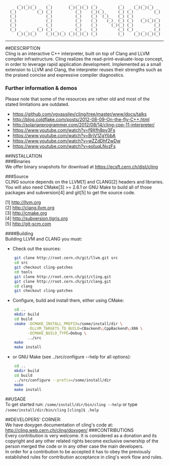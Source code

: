 
          _  _  _      _         _  _  _   _           _      _  _  _
       _ (_)(_)(_) _  (_)       (_)(_)(_) (_) _       (_)  _ (_)(_)(_) _
      (_)         (_) (_)          (_)    (_)(_)_     (_) (_)         (_)
      (_)             (_)          (_)    (_)  (_)_   (_) (_)    _  _  _
      (_)             (_)          (_)    (_)    (_)_ (_) (_)   (_)(_)(_)
      (_)          _  (_)          (_)    (_)      (_)(_) (_)         (_)
      (_) _  _  _ (_) (_) _  _   _ (_) _  (_)         (_) (_) _  _  _ (_)
         (_)(_)(_)    (_)(_)(_) (_)(_)(_) (_)         (_)    (_)(_)(_)(_)

--------------------------------------------------------------------------------

##DESCRIPTION  
Cling is an interactive C++ interpreter, built on top of Clang and LLVM compiler infrastructure. Cling realizes the read-print-evaluate-loop concept, in order to leverage rapid application development. Implemented as a small extension to LLVM and Clang, the interpreter reuses their strengths such as the praised concise and expressive compiler diagnostics.  

### Further information & demos  
  Please note that some of the resources are rather old and most of the stated limitations are outdated.  
  * https://github.com/vgvassilev/cling/tree/master/www/docs/talks  
  * http://blog.coldflake.com/posts/2012-08-09-On-the-fly-C++.html  
  * http://solarianprogrammer.com/2012/08/14/cling-cpp-11-interpreter/  
  * https://www.youtube.com/watch?v=f9Xfh8pv3Fs  
  * https://www.youtube.com/watch?v=BrjV1ZgYbbA  
  * https://www.youtube.com/watch?v=wZZdDhf2wDw  
  * https://www.youtube.com/watch?v=eoIuqLNvzFs  

##INSTALLATION  
###Binaries  
  We offer binary snapshots for download at https://ecsft.cern.ch/dist/cling

###Source  
  CLING source depends on the LLVM[1] and CLANG[2] headers and libraries.
You will also need CMake[3] >= 2.6.1 or GNU Make to build all of those
packages and subversion[4] and git[5] to get the source code.

   [1] http://llvm.org  
   [2] http://clang.llvm.org  
   [3] http://cmake.org  
   [4] http://subversion.tigris.org  
   [5] http://git-scm.com
   
####Building  
  Building LLVM and CLANG you must:
   * Check out the sources:  
```bash
    git clone http://root.cern.ch/git/llvm.git src
    cd src
    git checkout cling-patches
    cd tools
    git clone http://root.cern.ch/git/cling.git
    git clone http://root.cern.ch/git/clang.git
    cd clang
    git checkout cling-patches
```
   * Configure, build and install them, either using CMake:  
   
```bash
    cd ..
    mkdir build
    cd build
    cmake -DCMAKE_INSTALL_PREFIX=/some/install/dir \
          -DLLVM_TARGETS_TO_BUILD=CBackend\;CppBackend\;X86 \
          -DCMAKE_BUILD_TYPE=Debug \
          ../src
    make
    make install
```
   * or GNU Make (see ../src/configure --help for all options):  

```bash
    cd ..
    mkdir build
    cd build
    ../src/configure --prefix=/some/install/dir
    make
    make install
```

##USAGE  
   To get started run: `/some/install/dir/bin/cling --help`
   or type
   `/some/install/dir/bin/cling`
   `[cling]$ .help`

##DEVELOPERS' CORNER:  
   We have doxygen documentation of cling's code at:
http://cling.web.cern.ch/cling/doxygen/
###CONTRIBUTIONS  
  Every contribution is very welcome. It is considered as a donation and its copyright and any other related 
rights become exclusive ownership of the person merged the code or in any other case the main developers.  
  In order for a contribution to be accepted it has to obey the previously 
established rules for contribution acceptance in cling's work flow and rules.  

